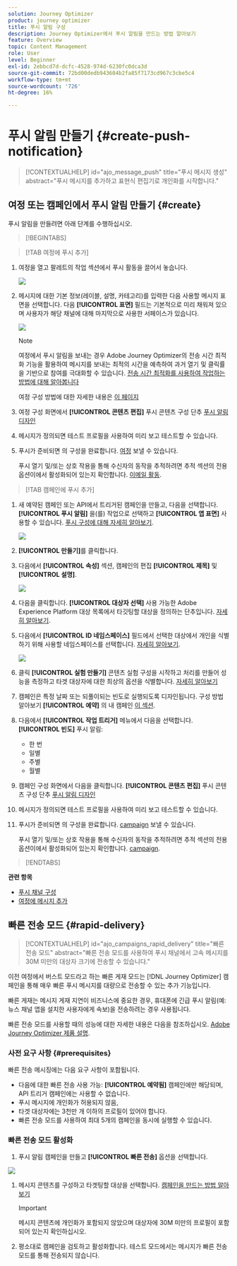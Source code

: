 ```yaml
---
solution: Journey Optimizer
product: journey optimizer
title: 푸시 알림 구성
description: Journey Optimizer에서 푸시 알림을 만드는 방법 알아보기
feature: Overview
topic: Content Management
role: User
level: Beginner
exl-id: 2ebbcd7d-dcfc-4528-974d-6230fc0dca3d
source-git-commit: 72bd00dedb943604b2fa85f7173cd967c3cbe5c4
workflow-type: tm+mt
source-wordcount: '726'
ht-degree: 16%

---
```


# 푸시 알림 만들기 {#create-push-notification}

>[!CONTEXTUALHELP]
>id="ajo_message_push"
>title="푸시 메시지 생성"
>abstract="푸시 메시지를 추가하고 표현식 편집기로 개인화를 시작합니다."

## 여정 또는 캠페인에서 푸시 알림 만들기 {#create}

푸시 알림을 만들려면 아래 단계를 수행하십시오.

>[!BEGINTABS]

>[!TAB 여정에 푸시 추가]

1. 여정을 열고 팔레트의 작업 섹션에서 푸시 활동을 끌어서 놓습니다.

   ![](assets/push_create_1.png)

1. 메시지에 대한 기본 정보(레이블, 설명, 카테고리)를 입력한 다음 사용할 메시지 표면을 선택합니다. 다음 **[!UICONTROL 표면]** 필드는 기본적으로 미리 채워져 있으며 사용자가 해당 채널에 대해 마지막으로 사용한 서페이스가 있습니다.

   ![](assets/push_create_2.png)

   >[!NOTE]
   >
   >여정에서 푸시 알림을 보내는 경우 Adobe Journey Optimizer의 전송 시간 최적화 기능을 활용하여 메시지를 보내는 최적의 시간을 예측하여 과거 열기 및 클릭률을 기반으로 참여를 극대화할 수 있습니다. [전송 시간 최적화를 사용하여 작업하는 방법에 대해 알아봅니다](../building-journeys/journeys-message.md#send-time-optimization)

   여정 구성 방법에 대한 자세한 내용은 [이 페이지](../building-journeys/journey-gs.md)

1. 여정 구성 화면에서 **[!UICONTROL 콘텐츠 편집]** 푸시 콘텐츠 구성 단추 [푸시 알림 디자인](design-push.md)

1. 메시지가 정의되면 테스트 프로필을 사용하여 미리 보고 테스트할 수 있습니다.

1. 푸시가 준비되면 의 구성을 완료합니다. [여정](../building-journeys/journey-gs.md) 보낼 수 있습니다.

   푸시 열기 및/또는 상호 작용을 통해 수신자의 동작을 추적하려면 추적 섹션의 전용 옵션이에서 활성화되어 있는지 확인합니다. [이메일 활동](../building-journeys/journeys-message.md).

>[!TAB 캠페인에 푸시 추가]

1. 새 예약된 캠페인 또는 API에서 트리거된 캠페인을 만들고, 다음을 선택합니다. **[!UICONTROL 푸시 알림]** 을(를) 작업으로 선택하고 **[!UICONTROL 앱 표면]** 사용할 수 있습니다. [푸시 구성에 대해 자세히 알아보기](push-configuration.md).

   ![](assets/push_create_3.png)

1. **[!UICONTROL 만들기]**&#x200B;를 클릭합니다.

1. 다음에서 **[!UICONTROL 속성]** 섹션, 캠페인의 편집 **[!UICONTROL 제목]** 및 **[!UICONTROL 설명]**.

   ![](assets/push_create_4.png)

1. 다음을 클릭합니다. **[!UICONTROL 대상자 선택]** 사용 가능한 Adobe Experience Platform 대상 목록에서 타깃팅할 대상을 정의하는 단추입니다. [자세히 알아보기](../audience/about-audiences.md).

1. 다음에서 **[!UICONTROL ID 네임스페이스]** 필드에서 선택한 대상에서 개인을 식별하기 위해 사용할 네임스페이스를 선택합니다. [자세히 알아보기](../event/about-creating.md#select-the-namespace).

   ![](assets/push_create_5.png)

1. 클릭 **[!UICONTROL 실험 만들기]** 콘텐츠 실험 구성을 시작하고 처리를 만들어 성능을 측정하고 타겟 대상자에 대한 최상의 옵션을 식별합니다. [자세히 알아보기](../campaigns/content-experiment.md)

1. 캠페인은 특정 날짜 또는 되풀이되는 빈도로 실행되도록 디자인됩니다. 구성 방법 알아보기 **[!UICONTROL 예약]** 의 내 캠페인 [이 섹션](../campaigns/create-campaign.md#schedule).

1. 다음에서 **[!UICONTROL 작업 트리거]** 메뉴에서 다음을 선택합니다. **[!UICONTROL 빈도]** 푸시 알림:

   * 한 번
   * 일별
   * 주별
   * 월별

1. 캠페인 구성 화면에서 다음을 클릭합니다. **[!UICONTROL 콘텐츠 편집]** 푸시 콘텐츠 구성 단추 [푸시 알림 디자인](design-push.md)

1. 메시지가 정의되면 테스트 프로필을 사용하여 미리 보고 테스트할 수 있습니다.

1. 푸시가 준비되면 의 구성을 완료합니다. [campaign](../campaigns/create-campaign.md) 보낼 수 있습니다.

   푸시 열기 및/또는 상호 작용을 통해 수신자의 동작을 추적하려면 추적 섹션의 전용 옵션이에서 활성화되어 있는지 확인합니다. [campaign](../campaigns/create-campaign.md).

>[!ENDTABS]

**관련 항목**

* [푸시 채널 구성](push-gs.md)
* [여정에 메시지 추가](../building-journeys/journeys-message.md)

## 빠른 전송 모드 {#rapid-delivery}

>[!CONTEXTUALHELP]
>id="ajo_campaigns_rapid_delivery"
>title="빠른 전송 모드"
>abstract="빠른 전송 모드를 사용하여 푸시 채널에서 고속 메시지를 30M 미만의 대상자 크기에 전송할 수 있습니다."

이전 여정에서 버스트 모드라고 하는 빠른 게재 모드는 [!DNL Journey Optimizer] 캠페인을 통해 매우 빠른 푸시 메시지를 대량으로 전송할 수 있는 추가 기능입니다.

빠른 게재는 메시지 게재 지연이 비즈니스에 중요한 경우, 휴대폰에 긴급 푸시 알림(예: 뉴스 채널 앱을 설치한 사용자에게 속보)을 전송하려는 경우 사용됩니다.

빠른 전송 모드를 사용할 때의 성능에 대한 자세한 내용은 다음을 참조하십시오. [Adobe Journey Optimizer 제품 설명](https://helpx.adobe.com/kr/legal/product-descriptions/adobe-journey-optimizer.html).

### 사전 요구 사항 {#prerequisites}

빠른 전송 메시징에는 다음 요구 사항이 포함됩니다.

* 다음에 대한 빠른 전송 사용 가능: **[!UICONTROL 예약됨]** 캠페인에만 해당되며, API 트리거 캠페인에는 사용할 수 없습니다.
* 푸시 메시지에 개인화가 허용되지 않음,
* 타겟 대상자에는 3천만 개 이하의 프로필이 있어야 합니다.
* 빠른 전송 모드를 사용하여 최대 5개의 캠페인을 동시에 실행할 수 있습니다.

### 빠른 전송 모드 활성화

1. 푸시 알림 캠페인을 만들고 **[!UICONTROL 빠른 전송]** 옵션을 선택합니다.

![](assets/create-campaign-burst.png)

1. 메시지 콘텐츠를 구성하고 타겟팅할 대상을 선택합니다. [캠페인을 만드는 방법 알아보기](#create)

   >[!IMPORTANT]
   >
   >메시지 콘텐츠에 개인화가 포함되지 않았으며 대상자에 30M 미만의 프로필이 포함되어 있는지 확인하십시오.

1. 평소대로 캠페인을 검토하고 활성화합니다. 테스트 모드에서는 메시지가 빠른 전송 모드를 통해 전송되지 않습니다.